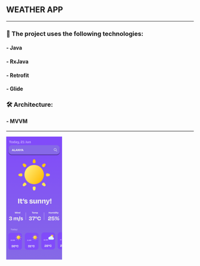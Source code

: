 
## WEATHER APP 
________________________________________
### 🚀 The project uses the following technologies: 
#### - Java
#### - RxJava 
#### - Retrofit 
#### - Glide 
### 🛠 Architecture: 
#### - MVVM

________________________________________
<img src="assets/weather_app_git.png" alt="" style="width: 150px; height: 330px;">

